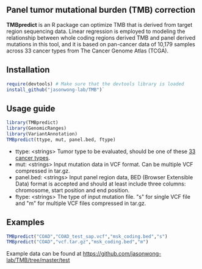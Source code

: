 ## Panel tumor mutational burden (TMB) correction
__TMBpredict__ is an R package can optimize TMB that is derived from target region sequencing data. Linear regression is employed to modeling the relationship between whole coding regions derived TMB and panel derived mutations in this tool, and it is based on pan-cancer data of 10,179 samples across 33 cancer types from The Cancer Genome Atlas (TCGA).

## Installation
```R
require(devtools) # Make sure that the devtools library is loaded  
install_github("jasonwong-lab/TMB")`  
```
## Usage guide
```R
library(TMBpredict)
library(GenomicRanges)
library(VariantAnnotation)
TMBpredict(ttype, mut, panel.bed, ftype)
```
* ttype: \<strings\> Tumor type to be evaluated, should be one of these [33 cancer types](https://github.com/jasonwong-lab/TMB/blob/main/Cancer_type.txt).  
* mut: \<strings\> Input mutation data in VCF format. Can be multiple VCF compressed in tar.gz.  
* panel.bed: \<strings\> Input panel region data, BED (Browser Extensible Data) format is accepted and should at least include three columns: chromosome, start position and end position.  
* ftype: \<strings\> The type of input mutation file. "s" for single VCF file and "m" for multiple VCF files compressed in tar.gz.  

## Examples
```R
TMBpredict("COAD","COAD_test_sap.vcf","msk_coding.bed","s")  
TMBpredict("COAD","vcf.tar.gz","msk_coding.bed","m")
```
Example data can be found at https://github.com/jasonwong-lab/TMB/tree/master/test

